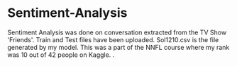 # Sentiment-Analysis
Sentiment Analysis was done on conversation extracted from the TV Show 'Friends'.
Train and Test files have been uploaded.
Sol1210.csv is the file generated by my model.
This was a part of the NNFL course where my rank was 10 out of 42 people on Kaggle.
.
